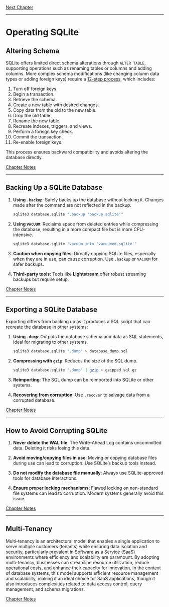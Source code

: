 [Next Chapter](../advanced-json/README.md)

---

# Operating SQLite

## Altering Schema

SQLite offers limited direct schema alterations through `ALTER TABLE`, supporting operations such as renaming tables or
columns and adding columns. More complex schema modifications (like changing column data types or adding foreign keys)
require a [12-step process](https://sqlite.org/lang_altertable.html), which includes:

1. Turn off foreign keys.
2. Begin a transaction.
3. Retrieve the schema.
4. Create a new table with desired changes.
5. Copy data from the old to the new table.
6. Drop the old table.
7. Rename the new table.
8. Recreate indexes, triggers, and views.
9. Perform a foreign key check.
10. Commit the transaction.
11. Re-enable foreign keys.

This process ensures backward compatibility and avoids altering the database directly.

[Chapter Notes](./Altering-Schema.md)

---

## Backing Up a SQLite Database

1. **Using `.backup`**: Safely backs up the database without locking it. Changes made after the command are not
   reflected in the backup.

   ```bash
   sqlite3 database.sqlite ".backup 'backup.sqlite'"
   ```

2. **Using `VACUUM`**: Reclaims space from deleted entries while compressing the database, resulting in a more compact
   file but is more CPU-intensive.

   ```bash
   sqlite3 database.sqlite "vacuum into 'vacuumed.sqlite'"
   ```

3. **Caution when copying files**: Directly copying SQLite files, especially when they are in use, can cause corruption.
   Use `.backup` or `VACUUM` for safer backups.

4. **Third-party tools**: Tools like **Lightstream** offer robust streaming backups but require setup.

[Chapter Notes](./Backing-Up-SQLite.md)

---

## Exporting a SQLite Database

Exporting differs from backing up as it produces a SQL script that can recreate the database in other systems:

1. **Using `.dump`**: Outputs the database schema and data as SQL statements, ideal for migrating to other systems.

   ```bash
   sqlite3 database.sqlite ".dump" > database_dump.sql
   ```

2. **Compressing with `gzip`**: Reduces the size of the SQL dump.

   ```bash
   sqlite3 database.sqlite ".dump" | gzip > gzipped.sql.gz
   ```

3. **Reimporting**: The SQL dump can be reimported into SQLite or other systems.

4. **Recovering from corruption**: Use `.recover` to salvage data from a corrupted database.

[Chapter Notes](./Exporting-SQLite.md)

---

## How to Avoid Corrupting SQLite

1. **Never delete the WAL file**: The Write-Ahead Log contains uncommitted data. Deleting it risks losing this data.

2. **Avoid moving/copying files in use**: Moving or copying database files during use can lead to corruption. Use
   SQLite’s backup tools instead.

3. **Do not modify the database file manually**: Always use SQLite-approved tools for database interactions.

4. **Ensure proper locking mechanisms**: Flawed locking on non-standard file systems can lead to corruption. Modern
   systems generally avoid this issue.

[Chapter Notes](./How-to-not-corrupt-SQLite.md)

--- 

## Multi-Tenancy

Multi-tenancy is an architectural model that enables a single application to serve multiple customers (tenants) while
ensuring data isolation and security, particularly prevalent in Software as a Service (SaaS) environments where
efficiency and scalability are paramount. By adopting multi-tenancy, businesses can streamline resource utilization,
reduce operational costs, and enhance their capacity for innovation. In the context of database systems, this model
supports efficient resource management and scalability, making it an ideal choice for SaaS applications, though it also
introduces complexities related to data access control, query management, and schema migrations.

[Chapter Notes](./Multi-Tenancy.md)

